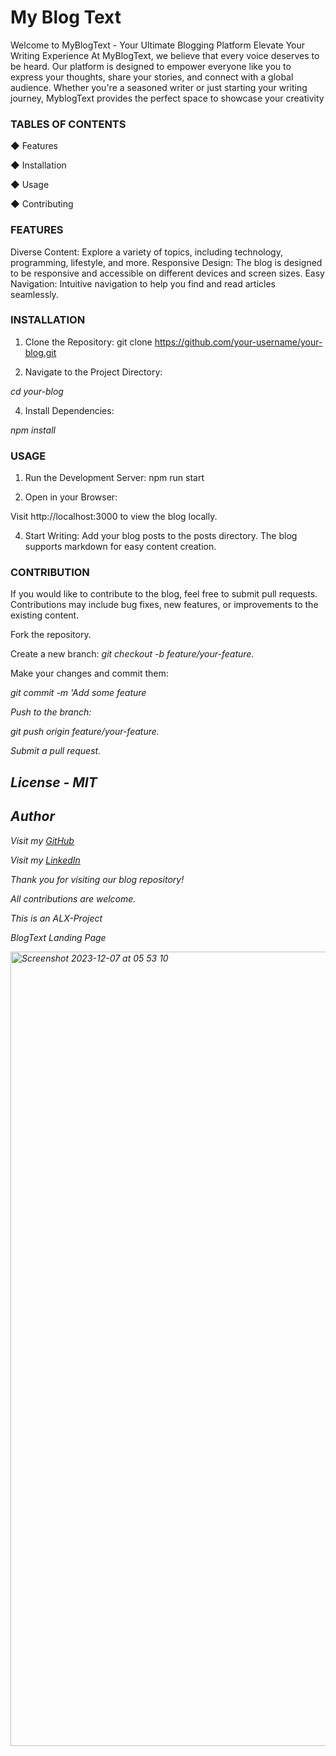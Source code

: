 # My Blog Text

Welcome to MyBlogText - Your Ultimate Blogging Platform
Elevate Your Writing Experience
At MyBlogText, we believe that every voice deserves to be heard. Our platform is designed to empower everyone like you to express your thoughts, share your stories, and connect with a global audience. Whether you're a seasoned writer or just starting your writing journey, MyblogText provides the perfect space to showcase your creativity


<h3> TABLES OF CONTENTS </h3>

◆ Features

◆ Installation

◆ Usage

◆ Contributing

<h3> FEATURES </h3>

Diverse Content: Explore a variety of topics, including technology, programming, lifestyle, and more.
Responsive Design: The blog is designed to be responsive and accessible on different devices and screen sizes.
Easy Navigation: Intuitive navigation to help you find and read articles seamlessly.

<h3> INSTALLATION </h3>

1. Clone the Repository:
git clone https://github.com/your-username/your-blog.git

2. Navigate to the Project Directory:

<i> cd your-blog </i>

4. Install Dependencies:

<i> npm install </i>

<h3> USAGE </h3>

1. Run the Development Server:
npm run start

2. Open in your Browser:

Visit http://localhost:3000 to view the blog locally.

4. Start Writing:
Add your blog posts to the posts directory. The blog supports markdown for easy content creation.

<h3> CONTRIBUTION </h3>

If you would like to contribute to the blog, feel free to submit pull requests. 
Contributions may include bug fixes, new features, or improvements to the existing content.

Fork the repository.

Create a new branch: 
<i> git checkout -b feature/your-feature.</i>

Make your changes and commit them: 

<i> git commit -m 'Add some feature <i/>

Push to the branch: 

<i> git push origin feature/your-feature.</i>

Submit a pull request.

##  License - MIT 

## Author 

Visit my [GitHub][github] 

[Github]: https://github.com/Abstaina44

Visit my [LinkedIn][linkedin]  

[LinkedIn]: https://www.linkedin.com/in/ephraim-a-1a8204a8/

Thank you for visiting our blog repository! 

All contributions are welcome.

This is an ALX-Project 

BlogText Landing Page

<img width="1271" alt="Screenshot 2023-12-07 at 05 53 10" src="https://github.com/Abstaina44/ALX-Portfolio-Project/assets/48015890/8b48afef-b4b6-4e69-a760-164874c46965">
